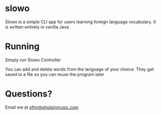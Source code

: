 # slowo
Slowo is a simple CLI app for users learning foreign language vocabulary. It is written entirely in vanilla Java

# Running

Simply run Slowo Controller

You can add and delete words from the language of your choice. They get saved to a file so you can reuse the program later

# Questions?

Email me at efim@shulginmusic.com
